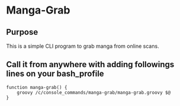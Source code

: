 # Manga-Grab

## Purpose
This is a simple CLI program to grab manga from online scans.

## Call it from anywhere with adding followings lines on your bash_profile

	function manga-grab() {
		groovy /c/console_commands/manga-grab/manga-grab.groovy $@
	}
